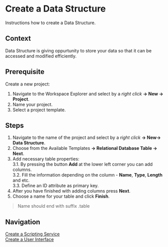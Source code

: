 # Create a Data Structure

Instructions how to create a Data Structure.

## Context

Data Structure is giving oppurtunity to store your data so that it can be accessed and modified efficiently.

## Prerequisite

Create a new project:

1. Navigate to the Workspace Explorer and select by a *right click* **-> New -> Project**. <br/>
2. Name your project.
3. Select a project template.

## Steps
1. Navigate to the name of the project and select by a *right click* **-> New-> Data Structure**. <br/>
2. Choose from the Available Templates **-> Relational Database Table -> Next**.
3. Add necessary table properties: <br/>
3.1. By pressing the button **Add** at the lower left corner you can add columns. <br/>
3.2. Fill the information depending on the column - **Name**, **Type**, **Length** and etc. <br/>
3.3. Define an ID attribute as primary key. <br/>
4. After you have finished with adding columns press **Next**.
5. Choose a name for your table and click **Finish**.
> Name should end with suffix .table

## Navigation
[Create a Scripting Service](ScriptingServices.md) <br/>
[Create a User Interface](UserInterfaces.md)
